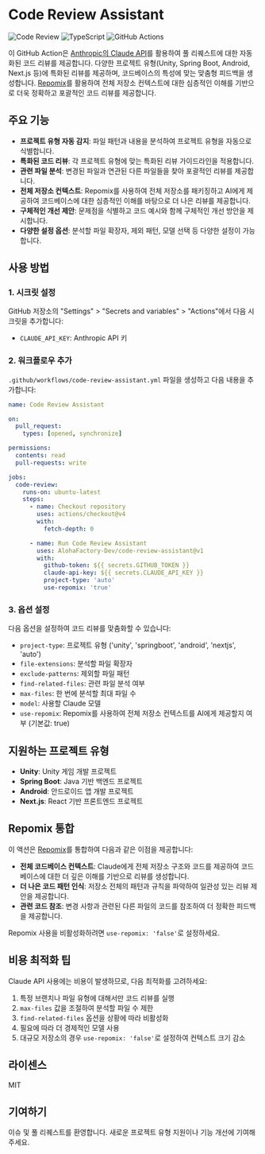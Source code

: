 # Code Review Assistant

![Code Review](https://img.shields.io/badge/AI-Code%20Review-purple)
![TypeScript](https://img.shields.io/badge/Language-TypeScript-blue)
![GitHub Actions](https://img.shields.io/badge/CI-GitHub%20Actions-2088FF)

이 GitHub Action은 [Anthropic의 Claude API](https://www.anthropic.com/claude)를 활용하여 풀 리퀘스트에 대한 자동화된 코드 리뷰를 제공합니다. 다양한 프로젝트 유형(Unity, Spring Boot, Android, Next.js 등)에 특화된 리뷰를 제공하며, 코드베이스의 특성에 맞는 맞춤형 피드백을 생성합니다. [Repomix](https://github.com/yamadashy/repomix)를 활용하여 전체 저장소 컨텍스트에 대한 심층적인 이해를 기반으로 더욱 정확하고 포괄적인 코드 리뷰를 제공합니다.

## 주요 기능

- **프로젝트 유형 자동 감지**: 파일 패턴과 내용을 분석하여 프로젝트 유형을 자동으로 식별합니다.
- **특화된 코드 리뷰**: 각 프로젝트 유형에 맞는 특화된 리뷰 가이드라인을 적용합니다.
- **관련 파일 분석**: 변경된 파일과 연관된 다른 파일들을 찾아 포괄적인 리뷰를 제공합니다.
- **전체 저장소 컨텍스트**: Repomix를 사용하여 전체 저장소를 패키징하고 AI에게 제공하여 코드베이스에 대한 심층적인 이해를 바탕으로 더 나은 리뷰를 제공합니다.
- **구체적인 개선 제안**: 문제점을 식별하고 코드 예시와 함께 구체적인 개선 방안을 제시합니다.
- **다양한 설정 옵션**: 분석할 파일 확장자, 제외 패턴, 모델 선택 등 다양한 설정이 가능합니다.

## 사용 방법

### 1. 시크릿 설정

GitHub 저장소의 "Settings" > "Secrets and variables" > "Actions"에서 다음 시크릿을 추가합니다:

- `CLAUDE_API_KEY`: Anthropic API 키

### 2. 워크플로우 추가

`.github/workflows/code-review-assistant.yml` 파일을 생성하고 다음 내용을 추가합니다:

```yaml
name: Code Review Assistant

on:
  pull_request:
    types: [opened, synchronize]

permissions:
  contents: read
  pull-requests: write

jobs:
  code-review:
    runs-on: ubuntu-latest
    steps:
      - name: Checkout repository
        uses: actions/checkout@v4
        with:
          fetch-depth: 0

      - name: Run Code Review Assistant
        uses: AlohaFactory-Dev/code-review-assistant@v1
        with:
          github-token: ${{ secrets.GITHUB_TOKEN }}
          claude-api-key: ${{ secrets.CLAUDE_API_KEY }}
          project-type: 'auto'
          use-repomix: 'true'
```

### 3. 옵션 설정

다음 옵션을 설정하여 코드 리뷰를 맞춤화할 수 있습니다:

- `project-type`: 프로젝트 유형 ('unity', 'springboot', 'android', 'nextjs', 'auto')
- `file-extensions`: 분석할 파일 확장자
- `exclude-patterns`: 제외할 파일 패턴
- `find-related-files`: 관련 파일 분석 여부
- `max-files`: 한 번에 분석할 최대 파일 수
- `model`: 사용할 Claude 모델
- `use-repomix`: Repomix를 사용하여 전체 저장소 컨텍스트를 AI에게 제공할지 여부 (기본값: true)

## 지원하는 프로젝트 유형

- **Unity**: Unity 게임 개발 프로젝트
- **Spring Boot**: Java 기반 백엔드 프로젝트
- **Android**: 안드로이드 앱 개발 프로젝트
- **Next.js**: React 기반 프론트엔드 프로젝트

## Repomix 통합

이 액션은 [Repomix](https://github.com/yamadashy/repomix)를 통합하여 다음과 같은 이점을 제공합니다:

- **전체 코드베이스 컨텍스트**: Claude에게 전체 저장소 구조와 코드를 제공하여 코드베이스에 대한 더 깊은 이해를 기반으로 리뷰를 생성합니다.
- **더 나은 코드 패턴 인식**: 저장소 전체의 패턴과 규칙을 파악하여 일관성 있는 리뷰 제안을 제공합니다.
- **관련 코드 참조**: 변경 사항과 관련된 다른 파일의 코드를 참조하여 더 정확한 피드백을 제공합니다.

Repomix 사용을 비활성화하려면 `use-repomix: 'false'`로 설정하세요.

## 비용 최적화 팁

Claude API 사용에는 비용이 발생하므로, 다음 최적화를 고려하세요:

1. 특정 브랜치나 파일 유형에 대해서만 코드 리뷰를 실행
2. `max-files` 값을 조절하여 분석할 파일 수 제한
3. `find-related-files` 옵션을 상황에 따라 비활성화
4. 필요에 따라 더 경제적인 모델 사용
5. 대규모 저장소의 경우 `use-repomix: 'false'`로 설정하여 컨텍스트 크기 감소

## 라이센스

MIT

## 기여하기

이슈 및 풀 리퀘스트를 환영합니다. 새로운 프로젝트 유형 지원이나 기능 개선에 기여해 주세요.